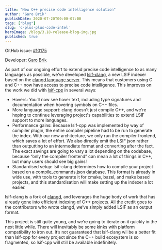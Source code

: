 ```yaml
---
title: "New C++ precise code intelligence solution"
author: 'Garo Brik'
publishDate: 2020-07-20T00:00-07:00
tags: ["blog"]
slug: 'c-plus-plus-code-intel'
heroImage: /blog/3.18-release-blog-img.jpg
published: true
---
```


GitHub issue: [#10175](https://github.com/sourcegraph/sourcegraph/issues/10175)

Developer: [Garo Brik](https://github.com/gbrik)

As part of our ongoing effort to extend precise code intelligence to as many languages as possible, we’ve developed [lsif-clang](https://github.com/sourcegraph/lsif-clang), a new LSIF indexer based on the [clangd language server](https://clangd.llvm.org/). This means that customers using C and C++ now have access to precise code intelligence. This improves on the work we did with [lsif-cpp](https://github.com/sourcegraph/lsif-cpp) in several ways:

- Hovers: You’ll now see hover text, including type signatures and documentation when hovering symbols on C++ files.
- More language support: clang doesn't just compile C++, and we're hoping to continue leveraging project's capabilities to extend LSIF support to more languages.
- Performance gains: Because lsif-cpp was implemented by way of compiler plugin, the entire compiler pipeline had to be run to generate the index. With our new architecture, we only run the compiler frontend, which saves a lot of effort. We also directly emit the LSIF json rather than outputting to an intermediate format and converting after the fact. The exact savings are going to vary a lot depending on the codebase, because “only the compiler frontend” can mean a lot of things in C++, but many users should see big gains!
- Standardised setup: lsif-clang determines how to compile your project based on a compile_commands.json database. This format is already in wide use, with tools to generate it for cmake, bazel, and make based projects, and this standardisation will make setting up the indexer a lot easier.

lsif-clang is a fork of [clangd](https://clangd.llvm.org/), and leverages the huge body of work that has already gone into efficient indexing of C++ projects. All the credit goes to the contributors who wrote clangd, we’ve simply added LSIF as an output format.

This project is still quite young, and we’re going to iterate on it quickly in the next little while. There will inevitably be some kinks with platform compatibility to iron out. It’s not guaranteed that lsif-clang wil be a better fit than lsif-cpp for every project since the C++ build ecosystem is so fragmented, so lsif-cpp will still be available indefinitely.
